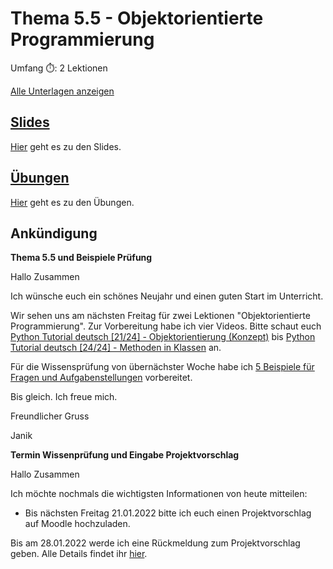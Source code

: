 # Thema 5.5 - Objektorientierte Programmierung

Umfang ⏱️: 2 Lektionen

[Alle Unterlagen anzeigen](https://github.com/janikvonrotz/python.casa/tree/main/topic-5-5)

## [Slides](slides.md)

[Hier](slides.md) geht es zu den Slides.

## [Übungen](excercise.md)

[Hier](excercise.md) geht es zu den Übungen.

## Ankündigung

**Thema 5.5 und Beispiele Prüfung**

Hallo Zusammen

Ich wünsche euch ein schönes Neujahr und einen guten Start im Unterricht.

Wir sehen uns am nächsten Freitag für zwei Lektionen "Objektorientierte Programmierung". Zur Vorbereitung habe ich vier Videos. Bitte schaut euch [Python Tutorial deutsch [21/24] - Objektorientierung (Konzept)](https://www.youtube.com/watch?v=46yolPy-2VQ&list=PL_pqkvxZ6ho3u8PJAsUU-rOAQ74D0TqZB&index=21) bis [Python Tutorial deutsch [24/24] - Methoden in Klassen](https://www.youtube.com/watch?v=58IjjwHs_4A&list=PL_pqkvxZ6ho3u8PJAsUU-rOAQ74D0TqZB&index=24) an.

Für die Wissensprüfung von übernächster Woche habe ich [5 Beispiele für Fragen und Aufgabenstellungen](https://python.casa/exam.html#beispielfragen) vorbereitet.

Bis gleich. Ich freue mich.

Freundlicher Gruss

Janik

**Termin Wissenprüfung und Eingabe Projektvorschlag**

Hallo Zusammen

Ich möchte nochmals die wichtigsten Informationen von heute mitteilen:

* Bis nächsten Freitag 21.01.2022 bitte ich euch einen Projektvorschlag auf Moodle hochzuladen.

Bis am 28.01.2022 werde ich eine Rückmeldung zum Projektvorschlag geben. Alle Details findet ihr [hier]().